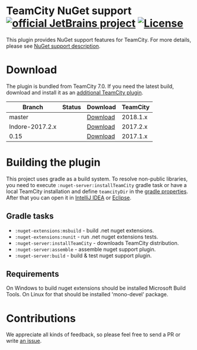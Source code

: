 # TeamCity NuGet support [![official JetBrains project](http://jb.gg/badges/official-plastic.svg)](https://confluence.jetbrains.com/display/ALL/JetBrains+on+GitHub) [![License](https://img.shields.io/badge/License-Apache%202.0-blue.svg)](https://opensource.org/licenses/Apache-2.0)

This plugin provides NuGet support features for TeamCity. For more details, please see [NuGet support description](https://confluence.jetbrains.com/display/TCDL/NuGet).

# Download

The plugin is bundled from TeamCity 7.0. If you need the latest build, download and install it as an [additional TeamCity plugin](https://confluence.jetbrains.com/display/TCDL/Installing+Additional+Plugins).

| Branch | Status | Download | TeamCity |
|--------|--------|----------|----------|
| master | <a href="https://teamcity.jetbrains.com/viewType.html?buildTypeId=TeamCityPluginsByJetBrains_NuGet_NuGetSupportFor20181x&guest=1"><img src="https://teamcity.jetbrains.com/app/rest/builds/buildType:(id:TeamCityPluginsByJetBrains_NuGet_NuGetSupportFor20181x)/statusIcon.svg" alt=""/></a> | [Download](https://teamcity.jetbrains.com/repository/download/TeamCityPluginsByJetBrains_NuGet_NuGetSupportFor20181x/.lastSuccessful/dotNetPackagesSupport.zip?guest=1)| 2018.1.x |
| Indore-2017.2.x | <a href="https://teamcity.jetbrains.com/viewType.html?buildTypeId=TeamCityPluginsByJetBrains_NuGet_NuGetSupportFor20172x&guest=1"><img src="https://teamcity.jetbrains.com/app/rest/builds/buildType:(id:TeamCityPluginsByJetBrains_NuGet_NuGetSupportFor20172x)/statusIcon.svg" alt=""/></a> | [Download](https://teamcity.jetbrains.com/repository/download/TeamCityPluginsByJetBrains_NuGet_NuGetSupportFor20172x/.lastSuccessful/dotNetPackagesSupport.zip?guest=1)| 2017.2.x |
| 0.15 | <a href="https://teamcity.jetbrains.com/viewType.html?buildTypeId=TeamCityPluginsByJetBrains_NuGet_NuGetSupportV015for10x&guest=1"><img src="https://teamcity.jetbrains.com/app/rest/builds/buildType:(id:TeamCityPluginsByJetBrains_NuGet_NuGetSupportV015for10x)/statusIcon.svg" alt=""/></a> | [Download](https://teamcity.jetbrains.com/repository/download/TeamCityPluginsByJetBrains_NuGet_NuGetSupportV015for10x/.lastSuccessful/dotNetPackagesSupport.zip?guest=1)| 2017.1.x |

# Building the plugin
This project uses gradle as a build system. To resolve non-public libraries, you need to execute `:nuget-server:installTeamCity` gradle task or have a local TeamCity installation and define `teamcityDir` in the [gradle properties](https://docs.gradle.org/current/userguide/build_environment.html). After that you can open it in [IntelliJ IDEA](https://www.jetbrains.com/idea/help/importing-project-from-gradle-model.html) or [Eclipse](http://gradle.org/eclipse/).

## Gradle tasks
* `:nuget-extensions:msbuild` - build .net nuget extensions.
* `:nuget-extensions:nunit` - run .net nuget extensions tests.
* `:nuget-server:installTeamCity` - downloads TeamCity distribution.
* `:nuget-server:assemble` - assemble nuget support plugin.
* `:nuget-server:build` - build & test nuget support plugin.

## Requirements

On Windows to build nuget extensions should be installed Microsoft Build Tools.
On Linux for that should be installed 'mono-devel' package.

# Contributions
We appreciate all kinds of feedback, so please feel free to send a PR or write [an issue](https://github.com/JetBrains/teamcity-nuget-support/issues).

